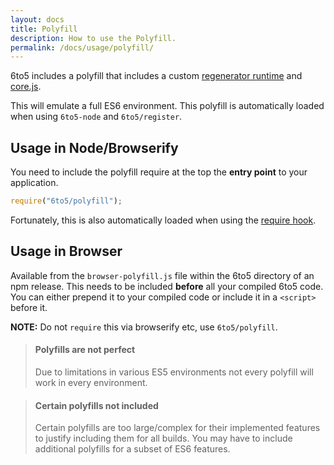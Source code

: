 ```yaml
---
layout: docs
title: Polyfill
description: How to use the Polyfill.
permalink: /docs/usage/polyfill/
---
```


<p class="lead">
  6to5 includes a polyfill that includes a custom
  <a href="https://github.com/facebook/regenerator/blob/master/runtime.js">regenerator runtime</a>
  and <a href="https://github.com/zloirock/core-js">core.js</a>.
</p>

This will emulate a full ES6 environment. This polyfill is automatically loaded
when using `6to5-node` and `6to5/register`.

## Usage in Node/Browserify

You need to include the polyfill require at the top the **entry point** to
your application.

```js
require("6to5/polyfill");
```

Fortunately, this is also automatically loaded when using the
[require hook](/docs/usage/require).

## Usage in Browser

Available from the `browser-polyfill.js` file within the 6to5 directory of an
npm release. This needs to be included **before** all your compiled 6to5 code.
You can either prepend it to your compiled code or include it in a `<script>`
before it.

**NOTE:** Do not `require` this via browserify etc, use `6to5/polyfill`.

<blockquote class="to5-callout to5-callout-warning">
<h4>Polyfills are not perfect</h4>
<p>
Due to limitations in various ES5 environments not every polyfill will work
in every environment.
</p>
</blockquote>

<blockquote class="to5-callout to5-callout-warning">
<h4>Certain polyfills not included</h4>
<p>
Certain polyfills are too large/complex for their implemented features to
justify including them for all builds. You may have to include additional
polyfills for a subset of ES6 features.
</p>
</blockquote>
